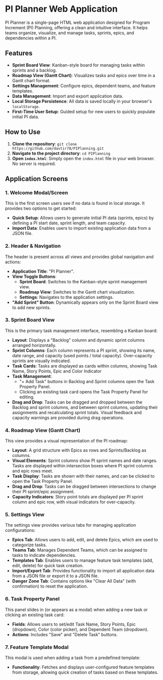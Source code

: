 # PI Planner Web Application

PI Planner is a single-page HTML web application designed for Program Increment (PI) Planning, offering a clean and intuitive interface. It helps teams organize, visualize, and manage tasks, sprints, epics, and dependencies within a PI.

## Features

*   **Sprint Board View**: Kanban-style board for managing tasks within sprints and a backlog.
*   **Roadmap View (Gantt Chart)**: Visualizes tasks and epics over time in a Gantt chart format.
*   **Settings Management**: Configure epics, dependent teams, and feature templates.
*   **Data Management**: Import and export application data.
*   **Local Storage Persistence**: All data is saved locally in your browser's `localStorage`.
*   **First-Time User Setup**: Guided setup for new users to quickly populate initial PI data.

## How to Use

1.  **Clone the repository**:
    `git clone https://github.com/davtir78/PIPlanning.git`
2.  **Navigate to the project directory**:
    `cd PIPlanning`
3.  **Open `index.html`**:
    Simply open the `index.html` file in your web browser. No server is required.

## Application Screens

### 1. Welcome Modal/Screen

This is the first screen users see if no data is found in local storage. It provides two options to get started:

*   **Quick Setup**: Allows users to generate initial PI data (sprints, epics) by defining a PI start date, sprint length, and team capacity.
*   **Import Data**: Enables users to import existing application data from a JSON file.

### 2. Header & Navigation

The header is present across all views and provides global navigation and actions:

*   **Application Title**: "PI Planner".
*   **View Toggle Buttons**:
    *   **Sprint Board**: Switches to the Kanban-style sprint management view.
    *   **Roadmap View**: Switches to the Gantt chart visualization.
    *   **Settings**: Navigates to the application settings.
*   **"Add Sprint" Button**: Dynamically appears only on the Sprint Board view to add new sprints.

### 3. Sprint Board View

This is the primary task management interface, resembling a Kanban board:

*   **Layout**: Displays a "Backlog" column and dynamic sprint columns arranged horizontally.
*   **Sprint Columns**: Each column represents a PI sprint, showing its name, date range, and capacity (used points / total capacity). Over-capacity sprints are visually indicated.
*   **Task Cards**: Tasks are displayed as cards within columns, showing Task Name, Story Points, Epic and Color Indicator
*   **Task Management**:
    *   "+ Add Task" buttons in Backlog and Sprint columns open the Task Property Panel.
    *   Clicking an existing task card opens the Task Property Panel for editing.
*   **Drag and Drop**: Tasks can be dragged and dropped between the Backlog and sprint columns, and between sprint columns, updating their assignments and recalculating sprint totals. Visual feedback and capacity warnings are provided during drag operations.

### 4. Roadmap View (Gantt Chart)

This view provides a visual representation of the PI roadmap:

*   **Layout**: A grid structure with Epics as rows and Sprints/Backlog as columns.
*   **Visual Elements**: Sprint columns show PI sprint names and date ranges. Tasks are displayed within intersection boxes where PI sprint columns and epic rows meet.
*   **Task Display**: Tasks are shown with their names, and can be clicked to open the Task Property Panel.
*   **Drag and Drop**: Tasks can be dragged between intersections to change their PI sprint/epic assignment.
*   **Capacity Indicators**: Story point totals are displayed per PI sprint column and epic row, with visual indicators for over-capacity.

### 5. Settings View

The settings view provides various tabs for managing application configurations:

*   **Epics Tab**: Allows users to add, edit, and delete Epics, which are used to categorize tasks.
*   **Teams Tab**: Manages Dependent Teams, which can be assigned to tasks to indicate dependencies.
*   **Templates Tab**: Enables users to manage feature task templates (add, edit, delete) for quick task creation.
*   **Import/Export Tab**: Provides functionality to import all application data from a JSON file or export it to a JSON file.
*   **Danger Zone Tab**: Contains options like "Clear All Data" (with confirmation) to reset the application.

### 6. Task Property Panel

This panel slides in (or appears as a modal) when adding a new task or clicking an existing task card:

*   **Fields**: Allows users to set/edit Task Name, Story Points, Epic (dropdown), Color (color picker), and Dependent Team (dropdown).
*   **Actions**: Includes "Save" and "Delete Task" buttons.

### 7. Feature Template Modal

This modal is used when adding a task from a predefined template:

*   **Functionality**: Fetches and displays user-configured feature templates from storage, allowing quick creation of tasks based on these templates.
